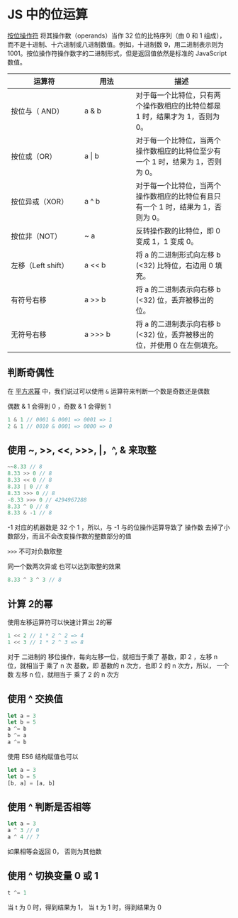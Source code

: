 # JS 中的位运算

[按位操作符](https://developer.mozilla.org/zh-CN/docs/conflicting/Web/JavaScript/Reference/Operators_7c8eb9475d97a4a734c5991857698560) 将其操作数（operands）当作 32 位的比特序列（由 0 和 1 组成），而不是十进制、十六进制或八进制数值。例如，十进制数 9，用二进制表示则为 1001。按位操作符操作数字的二进制形式，但是返回值依然是标准的 JavaScript 数值。

| <div style="width:150px">运算符</div> |   <div style="width: 100px">用法</div>   | 描述 |
| ---- | ------- | --- |
| 按位与（ AND） | a & b | 对于每一个比特位，只有两个操作数相应的比特位都是 1 时，结果才为 1，否则为 0。 |
| 按位或（OR） | a \| b | 对于每一个比特位，当两个操作数相应的比特位至少有一个 1 时，结果为 1，否则为 0。 |
| 按位异或（XOR） | a ^ b | 对于每一个比特位，当两个操作数相应的比特位有且只有一个 1 时，结果为 1，否则为 0。 |
| 按位非（NOT） | ~ a | 反转操作数的比特位，即 0 变成 1，1 变成 0。 |
| 左移（Left shift） | a << b | 将 a 的二进制形式向左移 b (<32) 比特位，右边用 0 填充。 |
| 有符号右移 | a >> b | 将 a 的二进制表示向右移 b (<32) 位，丢弃被移出的位。 |
| 无符号右移 | a >>> b | 将 a 的二进制表示向右移 b (<32) 位，丢弃被移出的位，并使用 0 在左侧填充。 |

## 判断奇偶性
在 [平方求幂](./exponentiationBySquaring.md) 中，我们说过可以使用 `&` 运算符来判断一个数是奇数还是偶数

偶数 & 1  会得到 0 ，奇数 & 1 会得到 1

```js
1 & 1 // 0001 & 0001 => 0001 => 1
2 & 1 // 0010 & 0001 => 0000 => 0
```

## 使用 ~, >>, <<, >>>, |，^, & 来取整

```js
~~8.33 // 8
8.33 >> 0 // 8
8.33 << 0 // 8
8.33 | 0 // 8
8.33 >>> 0 // 8
-8.33 >>> 0 // 4294967288
8.33 ^ 0 // 8
8.33 & -1 // 8
```

-1 对应的机器数是 32 个 1 ，所以，与 -1 与的位操作运算导致了 操作数 去掉了小数部分，而且不会改变操作数的整数部分的值


`>>>` 不可对负数取整

同一个数两次异或  也可以达到取整的效果
```js
8.33 ^ 3 ^ 3 // 8
```

## 计算 2的幂

使用左移运算符可以快速计算出 2的幂
```js
1 << 2 // 1 * 2 ^ 2 => 4
1 << 3 // 1 * 2 ^ 3 => 8
```

对于 二进制的 移位操作，每向左移一位，就相当于乘了 基数，即 2 ，左移 n 位，就相当于 乘了 n 次 基数，即 基数的 n 次方，也即 2 的 n 次方，所以， 一个数 左移 n 位，就相当于 乘了 2 的 n 次方

## 使用 ^ 交换值
```js
let a = 3
let b = 5
a ^= b
b ^= a
a ^= b
```
使用 ES6 结构赋值也可以
```js
let a = 3
let b = 5
[b, a] = [a, b]
```

## 使用 ^ 判断是否相等
```js
let a = 3
a ^ 3 // 0
a ^ 4 // 7
```
如果相等会返回 0， 否则为其他数

## 使用 ^ 切换变量 0 或 1
```js
t ^= 1
```
当 t 为 0 时，得到结果为 1， 当 t 为 1 时，得到结果为 0

